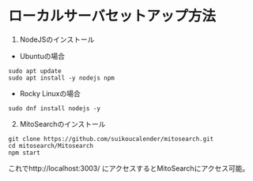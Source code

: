 # ローカルサーバセットアップ方法

1. NodeJSのインストール

- Ubuntuの場合

```
sudo apt update
sudo apt install -y nodejs npm
```

- Rocky Linuxの場合

```
sudo dnf install nodejs -y
```

2. MitoSearchのインストール

```
git clone https://github.com/suikoucalender/mitosearch.git
cd mitosearch/Mitosearch
npm start
```

これでhttp://localhost:3003/ にアクセスするとMitoSearchにアクセス可能。


